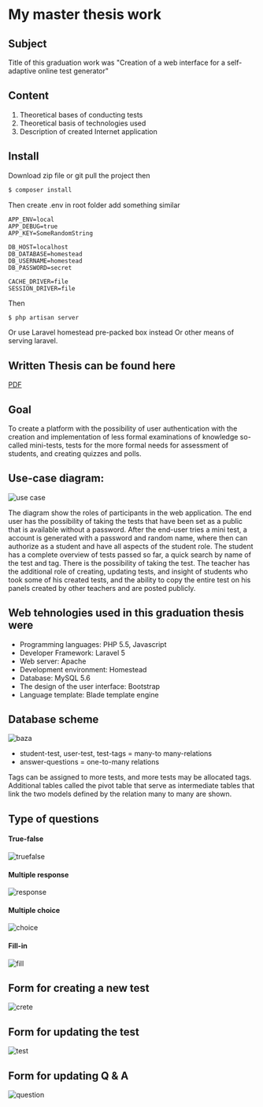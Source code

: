 # My master thesis work


## Subject 
Title of this graduation work was "Creation of a web interface for a self-adaptive online test generator"
## Content
1. Theoretical bases of conducting tests
2. Theoretical basis of technologies used
3. Description of created Internet application

## Install

Download zip file or git pull the project then

``` bash
$ composer install
```
Then create .env in root folder add something similar
```
APP_ENV=local
APP_DEBUG=true
APP_KEY=SomeRandomString

DB_HOST=localhost
DB_DATABASE=homestead
DB_USERNAME=homestead
DB_PASSWORD=secret

CACHE_DRIVER=file
SESSION_DRIVER=file

```
Then
``` bash
$ php artisan server
```
Or use Laravel homestead pre-packed box instead 
Or other means of serving laravel.

## Written Thesis can be found here
[PDF](https://www.scribd.com/doc/272701930/Diplomski-rad-graduation-thesis-Web-interface-for-a-self-adaptive-online-test-generator "PDF")

## Goal  
To create a platform with the possibility of user authentication with the creation and implementation of less formal examinations of knowledge so-called mini-tests, tests for the more formal needs for assessment of students, and creating quizzes and polls.

## Use-case diagram:
![use case](http://s24.postimg.org/3mzafvpz9/usecase.png "use case")

The diagram show the roles of participants in the web application. The end user has the possibility of taking the tests that have been set as a public that is available without a password. After the end-user tries a mini test, a account is generated  with a password and random name, where then can authorize as a student and have all aspects of the student role. The student has a complete overview of tests passed so far, a quick search by name of the test and tag. There is the possibility of taking the test. The teacher has the additional role of creating, updating tests, and insight of students who took some of his created tests, and the ability to copy the entire test on his panels created by other teachers and are posted publicly.

## Web tehnologies used in this graduation thesis were
+ Programming languages: PHP 5.5, Javascript
+ Developer Framework: Laravel 5
+ Web server: Apache
+ Development environment: Homestead
+ Database: MySQL 5.6
+ The design of the user interface: Bootstrap
+ Language template: Blade template engine



## Database scheme
![baza](http://s24.postimg.org/jwpgis0n9/baza.png "baza")

+ student-test, user-test, test-tags = many-to many-relations
+ answer-questions = one-to-many relations

Tags can be assigned to more tests, and more tests may be allocated tags. Additional tables called the pivot table that serve as intermediate tables that link the two models defined by the relation many to many are shown. 

## Type of questions 
#### True-false 

 ![truefalse](http://s12.postimg.org/mjpbmvq9p/true.png "truefalse")
#### Multiple response 

![response](http://s12.postimg.org/jztoss2pp/response.png "response")
#### Multiple choice 

![choice](http://s12.postimg.org/ecxbvb071/choice.png "choice")
#### Fill-in

![fill](http://s12.postimg.org/en4uenet9/fill.png "fill")

## Form for creating a new test

![crete](http://s12.postimg.org/ble24p1od/create.png "create")

## Form for updating the test

![test](http://s12.postimg.org/gy2witpkt/editt.png "test")
## Form for updating Q & A

![question](http://s12.postimg.org/5zrn0n0zh/editq.png "question")
